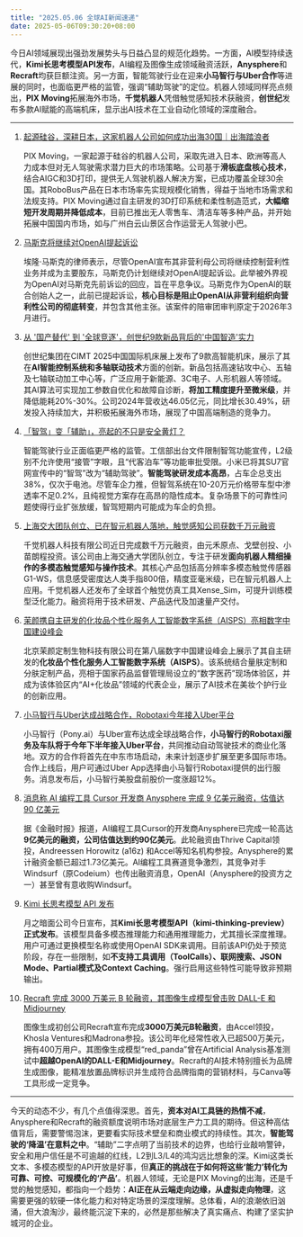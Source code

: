 ```yaml
---
title: "2025.05.06 全球AI新闻速递"
date: 2025-05-06T09:30:20+08:00
---
```


今日AI领域展现出强劲发展势头与日益凸显的规范化趋势。一方面，AI模型持续迭代，**Kimi长思考模型API发布**，AI编程及图像生成领域融资活跃，**Anysphere**和**Recraft**均获巨额注资。另一方面，智能驾驶行业在迎来**小马智行与Uber合作**等进展的同时，也面临更严格的监管，强调“辅助驾驶”的定位。机器人领域同样亮点频出，**PIX Moving**拓展海外市场，**千觉机器人**凭借触觉感知技术获融资，**创世纪**发布多款AI赋能的高端机床，显示出AI技术在工业自动化领域的深度融合。

---

1.  [起源硅谷，深耕日本，这家机器人公司如何成功出海30国｜出海踏浪者](https://36kr.com/p/3280872007164290)

    PIX Moving，一家起源于硅谷的机器人公司，采取先进入日本、欧洲等高人力成本但对无人驾驶需求潜力巨大的市场策略。公司基于**滑板底盘核心技术**，结合AIGC和3D打印，提供无人驾驶机器人解决方案，已成功覆盖全球30余国。其RoboBus产品在日本市场率先实现规模化销售，得益于当地市场需求和法规支持。PIX Moving通过自主研发的3D打印系统和柔性制造范式，**大幅缩短开发周期并降低成本**，目前已推出无人零售车、清洁车等多种产品，并开始拓展中国国内市场，如与广州白云山景区合作运营无人驾驶小巴。

2.  [马斯克将继续对OpenAI提起诉讼](https://36kr.com/p/3280865567744130)

    埃隆·马斯克的律师表示，尽管OpenAI宣布其非营利母公司将继续控制营利性业务并成为主要股东，马斯克仍计划继续对OpenAI提起诉讼。此举被外界视为OpenAI对马斯克先前诉讼的回应，旨在平息争议。马斯克作为OpenAI的联合创始人之一，此前已提起诉讼，**核心目标是阻止OpenAI从非营利组织向营利性公司的彻底转变**，并包含其他主张。该案件的陪审团审判原定于2026年3月进行。

3.  [从 '国产替代' 到 '全球竞逐'，创世纪9款新品背后的'中国智造'实力](https://36kr.com/p/3280812034449796)

    创世纪集团在CIMT 2025中国国际机床展上发布了9款高智能机床，展示了其在**AI智能控制系统和多轴联动技术**方面的创新。新品包括高速钻攻中心、五轴及七轴联动加工中心等，广泛应用于新能源、3C电子、人形机器人等领域。其AI算法可实现加工参数自优化和故障自诊断，**将加工精度提升至微米级**，并降低能耗20%-30%。公司2024年营收达46.05亿元，同比增长30.49%，研发投入持续加大，并积极拓展海外市场，展现了中国高端制造的竞争力。

4.  [「智驾」变「辅助」，亮起的不只是安全黄灯？](https://36kr.com/p/3280828623659136?f=rss)

    智能驾驶行业正面临更严格的监管。工信部出台文件限制智驾功能宣传，L2级别不允许使用“接管”字眼，且“代客泊车”等功能审批受限。小米已将其SU7官网宣传中的“智驾”改为“辅助驾驶”。**智能驾驶研发成本高昂**，占车企总支出38%，仅次于电池。尽管车企力推，但智驾系统在10-20万元价格带车型中渗透率不足0.2%，且纯视觉方案存在高昂的隐性成本。复杂场景下的可靠性问题使得行业扩张放缓，智驾短期内可能成为车企的负担。

5.  [上海交大团队创立、已在智元机器人落地，触觉感知公司获数千万元融资](https://36kr.com/p/3231110308478083?f=rss)

    千觉机器人科技有限公司近日完成数千万元融资，由元禾原点、戈壁创投、小苗朗程投资。该公司由上海交通大学团队创立，专注于研发**面向机器人精细操作的多模态触觉感知与操作技术**。其核心产品包括高分辨率多模态触觉传感器G1-WS，信息感受密度达人类手指800倍，精度亚毫米级，已在智元机器人上应用。千觉机器人还发布了全球首个触觉仿真工具Xense_Sim，可提升训练模型泛化能力。融资将用于技术研发、产品迭代及加速量产交付。

6.  [茉颜携自主研发的化妆品个性化服务人工智能数字系统（AISPS）亮相数字中国建设峰会](https://36kr.com/newsflashes/3280922298261894?f=rss)

    北京茉颜定制生物科技有限公司在第八届数字中国建设峰会上展示了其自主研发的**化妆品个性化服务人工智能数字系统（AISPS）**。该系统结合量肤定制和分肤定制产品，亮相于国家药品监督管理局设立的“数字医药”现场体验区，并成为该体验区内“AI+化妆品”领域的代表企业，展示了AI技术在美妆个护行业的创新应用。

7.  [小马智行与Uber达成战略合作，Robotaxi今年接入Uber平台](https://36kr.com/newsflashes/3280912540377217?f=rss)

    小马智行（Pony.ai）与Uber宣布达成全球战略合作，**小马智行的Robotaxi服务及车队将于今年下半年接入Uber平台**，共同推动自动驾驶技术的商业化落地。双方的合作将首先在中东市场启动，未来计划逐步扩展至更多国际市场。合作上线后，用户可通过Uber App选择由小马智行Robotaxi提供的出行服务。消息发布后，小马智行美股盘前股价一度涨超12%。

8.  [消息称 AI 编程工具 Cursor 开发商 Anysphere 完成 9 亿美元融资，估值达 90 亿美元](https://www.ithome.com/0/851/030.htm)

    据《金融时报》报道，AI编程工具Cursor的开发商Anysphere已完成一轮高达**9亿美元的融资，公司估值达到约90亿美元**。此轮融资由Thrive Capital领投，Andreessen Horowitz (a16z) 和Accel等知名机构参投。Anysphere的累计融资金额已超过1.73亿美元。AI编程工具赛道竞争激烈，其竞争对手Windsurf（原Codeium）也传出融资消息，OpenAI（Anysphere的投资方之一）甚至曾有意收购Windsurf。

9.  [Kimi 长思考模型 API 发布](https://www.ithome.com/0/851/026.htm)

    月之暗面公司今日宣布，其**Kimi长思考模型API（kimi-thinking-preview）正式发布**。该模型具备多模态推理能力和通用推理能力，尤其擅长深度推理。用户可通过更换模型名称或使用OpenAI SDK来调用。目前该API仍处于预览阶段，存在一些限制，如**不支持工具调用（ToolCalls）、联网搜索、JSON Mode、Partial模式及Context Caching**。强行启用这些特性可能导致非预期输出。

10. [Recraft 完成 3000 万美元 B 轮融资，其图像生成模型曾击败 DALL-E 和 Midjourney](https://www.ithome.com/0/851/022.htm)

    图像生成初创公司Recraft宣布完成**3000万美元B轮融资**，由Accel领投，Khosla Ventures和Madrona参投。该公司年化经常性收入已超500万美元，拥有400万用户。其图像生成模型“red_panda”曾在Artificial Analysis基准测试中**超越OpenAI的DALL-E和Midjourney**。Recraft的AI技术特别擅长为品牌生成图像，能精准放置品牌标识并生成符合品牌指南的营销材料，与Canva等工具形成一定竞争。

---

今天的动态不少，有几个点值得深思。首先，**资本对AI工具链的热情不减**，Anysphere和Recraft的融资额度说明市场对底层生产力工具的期待。但这种高估值背后，需要警惕泡沫，更要看实际技术壁垒和商业模式的持续性。其次，**智能驾驶的‘降温’在意料之中**。“辅助”二字点明了当前技术的边界，也给行业敲响警钟，安全和用户信任是不可逾越的红线，L2到L3/L4的鸿沟远比想象的深。Kimi这类长文本、多模态模型的API开放是好事，但**真正的挑战在于如何将这些‘能力’转化为可靠、可控、可规模化的‘产品’**。机器人领域，无论是PIX Moving的出海，还是千觉的触觉感知，都指向一个趋势：**AI正在从云端走向边缘，从虚拟走向物理**，这需要更强的软硬一体化能力和对特定场景的深度理解。总体看，AI的浪潮依旧汹涌，但大浪淘沙，最终能沉淀下来的，必然是那些解决了真实痛点、构建了坚实护城河的企业。